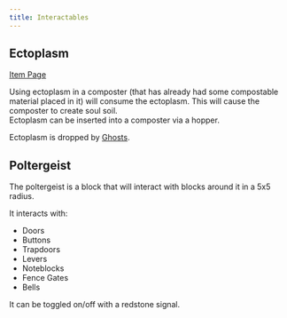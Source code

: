 ```yaml
---
title: Interactables
---
```


## Ectoplasm
[Item Page](../content/items/ectoplasm)

Using ectoplasm in a composter (that has already had some compostable material placed in it) will consume the ectoplasm. This will cause the composter to create soul soil.  
Ectoplasm can be inserted into a composter via a hopper.

Ectoplasm is dropped by [Ghosts](../features/mobs#ghost). 

## Poltergeist
The poltergeist is a block that will interact with blocks around it in a 5x5 radius. 

It interacts with:  
* Doors  
* Buttons  
* Trapdoors  
* Levers  
* Noteblocks  
* Fence Gates  
* Bells

It can be toggled on/off with a redstone signal.